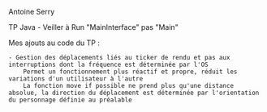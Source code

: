 Antoine Serry

TP Java - Veiller à Run "MainInterface" pas "Main"

Mes ajouts au code du TP :

    - Gestion des déplacements liés au ticker de rendu et pas aux interruptions dont la fréquence est déterminée par l'OS
        Permet un fonctionnement plus réactif et propre, réduit les variations d'un utilisateur à l'autre
        La fonction move if possible ne prend plus qu'une distance absolue, la direction du déplacement est déterminée par l'orientation du personnage définie au préalable
    
